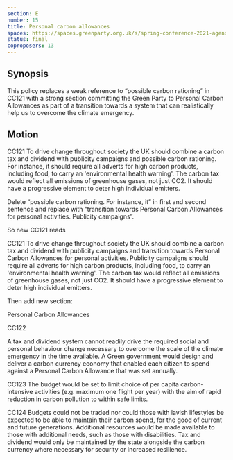 ```yaml
---
section: E
number: 15
title: Personal carbon allowances
spaces: https://spaces.greenparty.org.uk/s/spring-conference-2021-agenda-forum2/?contentId=76987
status: final
coproposers: 13
---
```

## Synopsis

This policy replaces a weak reference to “possible carbon rationing” in CC121 with a strong section committing the Green Party to Personal Carbon Allowances as part of a transition towards a system that can realistically help us to overcome the climate emergency.

## Motion

CC121 To drive change throughout society the UK should combine a carbon tax and dividend with publicity campaigns and possible carbon rationing. For instance, it should require all adverts for high carbon products, including food, to carry an 'environmental health warning'. The carbon tax would reflect all emissions of greenhouse gases, not just CO2. It should have a progressive element to deter high individual emitters.

Delete “possible carbon rationing. For instance, it” in first and second sentence and replace with “transition towards Personal Carbon Allowances for personal activities. Publicity campaigns”.

So new CC121 reads

CC121 To drive change throughout society the UK should combine a carbon tax and dividend with publicity campaigns and transition towards Personal Carbon Allowances for personal activities. Publicity campaigns should require all adverts for high carbon products, including food, to carry an 'environmental health warning'. The carbon tax would reflect all emissions of greenhouse gases, not just CO2. It should have a progressive element to deter high individual emitters.

Then add new section:

Personal Carbon Allowances

CC122

A tax and dividend system cannot readily drive the required social and personal behaviour change necessary to overcome the scale of the climate emergency in the time available. A Green government would design and deliver a carbon currency economy that enabled each citizen to spend against a Personal Carbon Allowance that was set annually.

CC123 The budget would be set to limit choice of per capita carbon-intensive activities (e.g. maximum one flight per year) with the aim of rapid reduction in carbon pollution to within safe limits.

CC124 Budgets could not be traded nor could those with lavish lifestyles be expected to be able to maintain their carbon spend, for the good of current and future generations. Additional resources would be made available to those with additional needs, such as those with disabilities. Tax and dividend would only be maintained by the state alongside the carbon currency where necessary for security or increased resilience.
